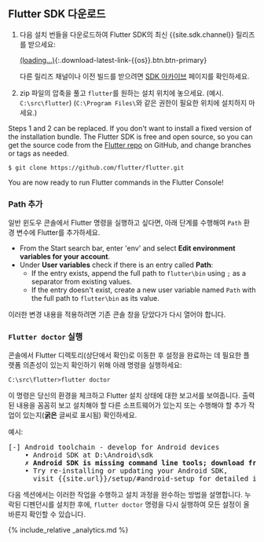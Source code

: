 ## Flutter SDK 다운로드

 1. 다음 설치 번들을 다운로드하여 Flutter SDK의 최신 
    {{site.sdk.channel}} 릴리즈를 받으세요:  

    [(loading...)](#){:.download-latest-link-{{os}}.btn.btn-primary}

    다른 릴리즈 채널이나 이전 빌드를 받으려면 
    [SDK 아카이브](/docs/development/tools/sdk/archive) 페이지를 확인하세요.
 1. zip 파일의 압축을 풀고 `flutter`를 원하는 설치 위치에 놓으세요.
    (예시. `C:\src\flutter`) (`C:\Program Files\`와 같은 권한이 
    필요한 위치에 설치하지 마세요.)

Steps 1 and 2 can be replaced. If you don't want to install a fixed version of the installation bundle.
The Flutter SDK is free and open source, so you can get the source code from the [Flutter repo](https://github.com/flutter/flutter) on GitHub,
and change branches or tags as needed.

```terminal
$ git clone https://github.com/flutter/flutter.git
```

You are now ready to run Flutter commands in the Flutter Console!

### Path 추가

일반 윈도우 콘솔에서 Flutter 명령을 실행하고 싶다면, 아래 단계를 
수행해여 `Path` 환경 변수에 Flutter를 추가하세요.

* From the Start search bar, enter 'env'
  and select **Edit environment variables for your account**.
* Under **User variables** check if there is an entry called **Path**:
  * If the entry exists, append the full path to `flutter\bin` using
    `;` as a separator from existing values.
  * If the entry doesn't exist,
    create a new user variable named `Path` with
    the full path to `flutter\bin` as its value.

이러한 변경 내용을 적용하려면 
기존 콘솔 창을 닫았다가 다시 열어야 합니다.

### `Flutter doctor` 실행

콘솔에서 Flutter 디렉토리(상단에서 확인)로 이동한 후 
설정을 완료하는 데 필요한 플랫폼 의존성이 있는지 확인하기 위해 
아래 명령을 실행하세요:

```console
C:\src\flutter>flutter doctor
```

이 명령은 당신의 환경을 체크하고 Flutter 설치 상태에 대한 
보고서를 보여줍니다. 출력된 내용을 꼼꼼히 보고 설치해야 할 
다른 소프트웨어가 있는지 또는 수행해야 할 추가 작업이 있는지(**굵은** 글씨로 표시됨) 
확인하세요.

예시:

<pre>
[-] Android toolchain - develop for Android devices
    • Android SDK at D:\Android\sdk
    <strong>✗ Android SDK is missing command line tools; download from https://goo.gl/XxQghQ</strong>
    • Try re-installing or updating your Android SDK,
      visit {{site.url}}/setup/#android-setup for detailed instructions.
</pre>

다음 섹션에서는 이러한 작업을 수행하고 설치 과정을 완수하는 방법을 설명합니다.
누락된 디펜던시를 설치한 후에, `flutter doctor` 명령을 다시 실행하여 
모든 설정이 올바른지 확인할 수 있습니다.

{% include_relative _analytics.md %}


[Flutter 업그레이드]: /docs/development/tools/sdk/upgrading
